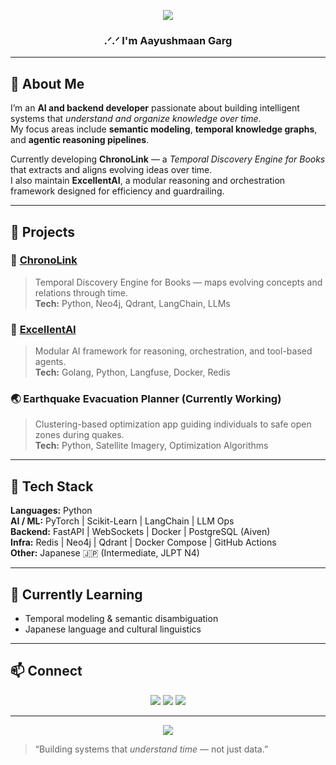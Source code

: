 
<p align="center">
  <img src="https://capsule-render.vercel.app/api?type=waving&color=0:00F5D4,100:0077FF&height=100&section=header&text=Aayushmaan%20Garg&fontSize=40&fontColor=ffffff&animation=fadeIn" />
</p>

<h3 align="center">.ᐟ.ᐟ I'm Aayushmaan Garg</h3>

---

## 🧠 About Me  

I’m an **AI and backend developer** passionate about building intelligent systems that *understand and organize knowledge over time*.  
My focus areas include **semantic modeling**, **temporal knowledge graphs**, and **agentic reasoning pipelines**.  

Currently developing **ChronoLink** — a *Temporal Discovery Engine for Books* that extracts and aligns evolving ideas over time.  
I also maintain **ExcellentAI**, a modular reasoning and orchestration framework designed for efficiency and guardrailing.  

---

## 🚀 Projects  

### 🧩 [ChronoLink](https://github.com/Kaniac04/ChronoLink)  
> Temporal Discovery Engine for Books — maps evolving concepts and relations through time.  
**Tech:** Python, Neo4j, Qdrant, LangChain, LLMs  

### 🤖 [ExcellentAI](https://github.com/Kaniac04/Excel-lent-AI)  
> Modular AI framework for reasoning, orchestration, and tool-based agents.  
**Tech:** Golang, Python, Langfuse, Docker, Redis  

### 🌏 Earthquake Evacuation Planner (Currently Working)
> Clustering-based optimization app guiding individuals to safe open zones during quakes.  
**Tech:** Python, Satellite Imagery, Optimization Algorithms  

---

## 🧰 Tech Stack  

**Languages:** Python  
**AI / ML:** PyTorch | Scikit-Learn | LangChain | LLM Ops  
**Backend:** FastAPI | WebSockets | Docker | PostgreSQL (Aiven)  
**Infra:** Redis | Neo4j | Qdrant | Docker Compose | GitHub Actions  
**Other:** Japanese 🇯🇵 (Intermediate, JLPT N4)  

---

## 🌱 Currently Learning  

- Temporal modeling & semantic disambiguation  
- Japanese language and cultural linguistics  

---

## 📫 Connect  

<p align="center">
  <a href="https://www.linkedin.com/in/aayushmaan-garg-415663273/"><img src="https://img.shields.io/badge/LinkedIn-0077B5?style=for-the-badge&logo=linkedin&logoColor=white"/></a>
  <a href="https://kaniac04.github.io/Portfolio/"><img src="https://img.shields.io/badge/Portfolio-00C7B7?style=for-the-badge&logo=vercel&logoColor=white"/></a>
  <a href="mailto:iontwoext@gmail.com"><img src="https://img.shields.io/badge/Email-0078D4?style=for-the-badge&logo=gmail&logoColor=white"/></a>
</p>

---

<p align="center">
  <img src="https://capsule-render.vercel.app/api?type=waving&color=0:0077FF,100:00F5D4&height=100&section=footer" />
</p>

> “Building systems that *understand time* — not just data.”
